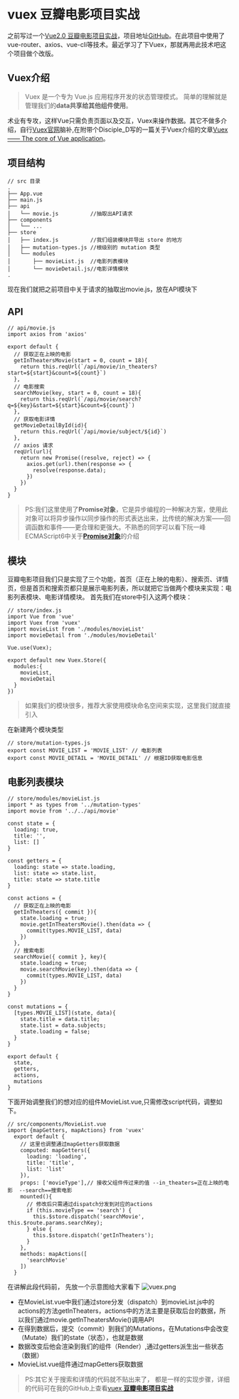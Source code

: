 # vuex 豆瓣电影项目实战

之前写过一个[Vue2.0 豆瓣电影项目实战](http://www.jianshu.com/p/e1ac266b3dfe)，项目地址[GitHub](https://github.com/chenwenjin888/vue-movie.git)。在此项目中使用了vue-router、axios、vue-cli等技术。最近学习了下Vuex，那就再用此技术吧这个项目做个改版。

## Vuex介绍
>Vuex 是一个专为 Vue.js 应用程序开发的状态管理模式。 简单的理解就是管理我们的**data共享给其他组件使用**。

术业有专攻，这样Vue只需负责页面以及交互，Vuex来操作数据。其它不做多介绍，自行[Vuex官网](https://vuex.vuejs.org)脑补,在附带个Disciple_D写的一篇关于Vuex介绍的文章[Vuex —— The core of Vue application](http://www.jianshu.com/p/4840131d87c9)。

## 项目结构
```
// src 目录
.
├── App.vue
├── main.js
├── api
│   └── movie.js          //抽取出API请求
├── components
│   └── ...
├── store
│   ├── index.js          //我们组装模块并导出 store 的地方
│   ├── mutation-types.js //根级别的 mutation 类型
│   └── modules
│       ├── movieList.js  //电影列表模块
│       └── movieDetail.js//电影详情模块
.
```


现在我们就把之前项目中关于请求的抽取出movie.js，放在API模块下

## API

```
// api/movie.js
import axios from 'axios'

export default {
  // 获取正在上映的电影
  getInTheatersMovie(start = 0, count = 18){
    return this.reqUrl(`/api/movie/in_theaters?start=${start}&count=${count}`)
  },
  // 电影搜索
  searchMovie(key, start = 0, count = 18){
    return this.reqUrl(`/api/movie/search?q=${key}&start=${start}&count=${count}`)
  },
  // 获取电影详情
  getMovieDetailById(id){
    return this.reqUrl(`/api/movie/subject/${id}`)
  },
  // axios 请求
  reqUrl(url){
    return new Promise((resolve, reject) => {
      axios.get(url).then(response => {
        resolve(response.data);
      })
    })
  }
}
```
>PS:我们这里使用了**Promise对象**，它是异步编程的一种解决方案，使用此对象可以将异步操作以同步操作的形式表达出来，比传统的解决方案——回调函数和事件——更合理和更强大。不熟悉的同学可以看下阮一峰ECMAScript6中关于[**Promise对象**](http://es6.ruanyifeng.com/#docs/promise)的介绍

## 模块
豆瓣电影项目我们只是实现了三个功能，首页（正在上映的电影）、搜索页、详情页，但是首页和搜索页都只是展示电影列表，所以就把它当做两个模块来实现：电影列表模块、电影详情模块。 首先我们在store中引入这两个模块：

```
// store/index.js
import Vue from 'vue'
import Vuex from 'vuex'
import movieList from './modules/movieList'
import movieDetail from './modules/movieDetail'

Vue.use(Vuex);

export default new Vuex.Store({
  modules:{
    movieList,
    movieDetail
  }
})
```
>如果我们的模块很多，推荐大家使用模块命名空间来实现，这里我们就直接引入

在新建两个模块类型

```
// store/mutation-types.js
export const MOVIE_LIST = 'MOVIE_LIST' // 电影列表
export const MOVIE_DETAIL = 'MOVIE_DETAIL' // 根据ID获取电影信息
```

## 电影列表模块

```
// store/modules/movieList.js
import * as types from '../mutation-types'
import movie from '../../api/movie'

const state = {
  loading: true,
  title: '',
  list: []
}

const getters = {
  loading: state => state.loading,
  list: state => state.list,
  title: state => state.title
}

const actions = {
  // 获取正在上映的电影
  getInTheaters({ commit }){
    state.loading = true;
    movie.getInTheatersMovie().then(data => {
      commit(types.MOVIE_LIST, data)
    })
  },
  // 搜索电影
  searchMovie({ commit }, key){
    state.loading = true;
    movie.searchMovie(key).then(data => {
      commit(types.MOVIE_LIST, data)
    })
  }
}

const mutations = {
  [types.MOVIE_LIST](state, data){
    state.title = data.title;
    state.list = data.subjects;
    state.loading = false;
  }
}

export default {
  state,
  getters,
  actions,
  mutations
}
```
下面开始调整我们的想对应的组件MovieList.vue,只需修改script代码，调整如下。

```
// src/components/MovieList.vue
import {mapGetters, mapActions} from 'vuex'
  export default {
    // 这里也调整通过mapGetters获取数据
    computed: mapGetters({
      loading: 'loading',
      title: 'title',
      list: 'list'
    }),
    props: ['movieType'],// 接收父组件传过来的值 --in_theaters=正在上映的电影  --search==搜索电影
    mounted(){
      // 修改后只需通过dispatch分发到对应的actions
      if (this.movieType == 'search') {
        this.$store.dispatch('searchMovie', this.$route.params.searchKey);
      } else {
        this.$store.dispatch('getInTheaters');
      }
    },
    methods: mapActions([
      'searchMovie'
    ])
  }
```
在讲解此段代码前， 先放一个示意图给大家看下
![vuex.png](http://upload-images.jianshu.io/upload_images/5019151-34ec321745f1aaf6.png?imageMogr2/auto-orient/strip%7CimageView2/2/w/1240)

- 在MovieList.vue中我们通过store分发（dispatch）到movieList.js中的actions的方法getInTheaters，actions中的方法主要是获取后台的数据，所以我们通过movie.getInTheatersMovie()调用API
- 在得到数据后，提交（commit）到我们的Mutations，在Mutations中会改变（Mutate）我们的state（状态），也就是数据
- 数据改变后他会渲染到我们的组件（Render）,通过getters派生出一些状态（数据）
- MovieList.vue组件通过mapGetters获取数据

>PS:其它关于搜索和详情的代码就不贴出来了， 都是一样的实现步骤，详细的代码可在我的GitHub上查看[vuex **豆瓣电影项目实战**](https://github.com/chenwenjin888/vuex-movie)
